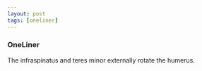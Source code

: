 ```yaml
---
layout: post
tags: [oneliner]
---
```



### OneLiner

The infraspinatus and teres minor externally rotate the humerus.
